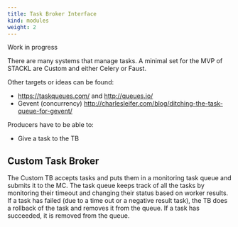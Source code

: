 ```yaml
---
title: Task Broker Interface
kind: modules
weight: 2
---
```



Work in progress


There are many systems that manage tasks.
A minimal set for the MVP of STACKL are Custom and either Celery or Faust.

Other targets or ideas can be found:

* https://taskqueues.com/ and http://queues.io/
* Gevent (concurrency) http://charlesleifer.com/blog/ditching-the-task-queue-for-gevent/

Producers have to be able to:
  * Give a task to the TB

## Custom Task Broker
The Custom TB accepts tasks and puts them in a monitoring task queue and submits it to the MC.
The task queue keeps track of all the tasks by monitoring their timeout and changing their status based on worker results. If a task has failed (due to a time out or a negative result task), the TB does a rollback of the task and removes it from the queue. If a task has succeeded, it is removed from the queue.
